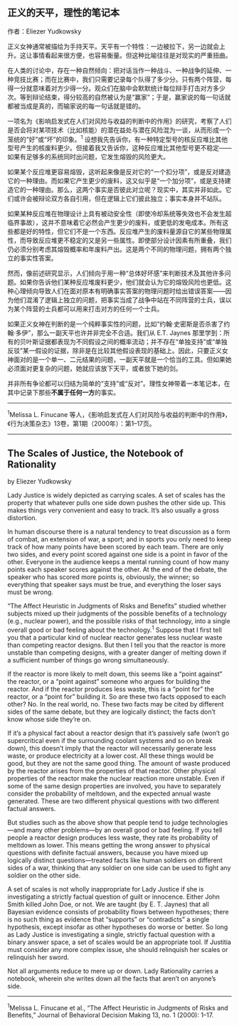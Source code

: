 ## 正义的天平，理性的笔记本

作者：Eliezer Yudkowsky

正义女神通常被描绘为手持天平。天平有一个特性：一边被拉下，另一边就会上升。这让事情看起来很方便，也容易衡量。但这种比喻往往是对现实的严重扭曲。

在人类的讨论中，存在一种自然倾向：把对话当作一种战斗、一种战争的延伸、一种竞技比赛；而在比赛中，我们只需要记录每个队得了多少分。只有两个阵营，每得一分就意味着对方少得一分。观众们在脑中会默默统计每位辩手打击对方多少次。等到辩论结束，得分较高的自然被认为是“赢家”；于是，赢家说的每一句话就都被当成是真的，而输家说的每一句话就是错的。

一项名为《影响启发式在人们对风险与收益的判断中的作用》的研究，考察了人们是否会将对某项技术（比如核能）的潜在益处与潜在风险混为一谈，从而形成一个笼统的“好”或“坏”的印象。<sup>1</sup>
设想我先告诉你，有一种特定型号的核反应堆比其他型号产生的核废料更少。但接着我又告诉你，这种反应堆比其他型号更不稳定——如果有足够多的系统同时出问题，它发生熔毁的风险更大。

如果某个反应堆更容易熔毁，这听起来像是反对它的“一个扣分项”，或是反对建造它的一种理由。而如果它产生更少的废料，这又似乎是“一个加分项”，或是支持建造它的一种理由。那么，这两个事实是否彼此对立呢？现实中，其实并非如此。它们或许会被辩论双方各自引用，但在逻辑上它们彼此独立；事实本身并不站队。

如果某种反应堆在物理设计上具有被动安全性（即使冷却系统等失效也不会发生超临界事故），这并不意味着它必然会产生更少的废料，或更低的发电成本。所有这些都是好的特性，但它们不是一个东西。反应堆产生的废料量源自它的某些物理属性，而导致反应堆更不稳定的又是另一些属性。即使部分设计因素有所重叠，我们仍必须分别考虑其熔毁概率和年废料产出。这是两个不同的物理问题，拥有两个独立的事实性答案。

然而，像前述研究显示，人们倾向于用一种“总体好坏感”来判断技术及其他许多问题。如果你告诉他们某种反应堆废料更少，他们就会认为它的熔毁风险也更低。这种心理倾向导致人们在面对原本有明确事实答案的物理问题时给出错误答案——因为他们混淆了逻辑上独立的问题，把事实当成了战争中站在不同阵营的士兵，误以为某个阵营的士兵都可以用来打击对方的任何一个士兵。

如果正义女神在判断的是一个纯粹事实性的问题，比如“约翰·史密斯是否杀害了约翰·多伊”，那么一副天平也许并非完全不合适。我们从 E.T. Jaynes 那里学到：所有的贝叶斯证据都表现为不同假设之间的概率流动；并不存在“单独支持”或“单独反驳”某一假设的证据，除非是在比较其他假设表现的基础上。因此，只要正义女神面对的是一个单一、二元结果的问题，一副天平就是一个恰当的工具。但如果她必须面对更复杂的问题，她就应该放下天平，或者放下她的剑。

并非所有争论都可以归结为简单的“支持”或“反对”。理性女神带着一本笔记本，在其中记录下那些**不属于任何一方**的事实。

---

<sup>1</sup>Melissa L. Finucane 等人，《影响启发式在人们对风险与收益的判断中的作用》，《行为决策杂志》13卷，第1期（2000年）：第1–17页。

---

## The Scales of Justice, the Notebook of Rationality

by Eliezer Yudkowsky

Lady Justice is widely depicted as carrying scales. A set of scales has the property that whatever pulls one side down pushes the other side up. This makes things very convenient and easy to track. It’s also usually a gross distortion.

In human discourse there is a natural tendency to treat discussion as a form of combat, an extension of war, a sport; and in sports you only need to keep track of how many points have been scored by each team. There are only two sides, and every point scored against one side is a point in favor of the other. Everyone in the audience keeps a mental running count of how many points each speaker scores against the other. At the end of the debate, the speaker who has scored more points is, obviously, the winner; so everything that speaker says must be true, and everything the loser says must be wrong.

“The Affect Heuristic in Judgments of Risks and Benefits” studied whether subjects mixed up their judgments of the possible benefits of a technology (e.g., nuclear power), and the possible risks of that technology, into a single overall good or bad feeling about the technology.<sup>1</sup> Suppose that I first tell you that a particular kind of nuclear reactor generates less nuclear waste than competing reactor designs. But then I tell you that the reactor is more unstable than competing designs, with a greater danger of melting down if a sufficient number of things go wrong simultaneously.

If the reactor is more likely to melt down, this seems like a “point against” the reactor, or a “point against” someone who argues for building the reactor. And if the reactor produces less waste, this is a “point for” the reactor, or a “point for” building it. So are these two facts opposed to each other? No. In the real world, no. These two facts may be cited by different sides of the same debate, but they are logically distinct; the facts don’t know whose side they’re on.

If it’s a physical fact about a reactor design that it’s passively safe (won’t go supercritical even if the surrounding coolant systems and so on break down), this doesn’t imply that the reactor will necessarily generate less waste, or produce electricity at a lower cost. All these things would be good, but they are not the same good thing. The amount of waste produced by the reactor arises from the properties of that reactor. Other physical properties of the reactor make the nuclear reaction more unstable. Even if some of the same design properties are involved, you have to separately consider the probability of meltdown, and the expected annual waste generated. These are two different physical questions with two different factual answers.

But studies such as the above show that people tend to judge technologies—and many other problems—by an overall good or bad feeling. If you tell people a reactor design produces less waste, they rate its probability of meltdown as lower. This means getting the wrong answer to physical questions with definite factual answers, because you have mixed up logically distinct questions—treated facts like human soldiers on different sides of a war, thinking that any soldier on one side can be used to fight any soldier on the other side.

A set of scales is not wholly inappropriate for Lady Justice if she is investigating a strictly factual question of guilt or innocence. Either John Smith killed John Doe, or not. We are taught (by E. T. Jaynes) that all Bayesian evidence consists of probability flows between hypotheses; there is no such thing as evidence that “supports” or “contradicts” a single hypothesis, except insofar as other hypotheses do worse or better. So long as Lady Justice is investigating a single, strictly factual question with a binary answer space, a set of scales would be an appropriate tool. If Justitia must consider any more complex issue, she should relinquish her scales or relinquish her sword.

Not all arguments reduce to mere up or down. Lady Rationality carries a notebook, wherein she writes down all the facts that aren’t on anyone’s side.

---

<sup>1</sup>Melissa L. Finucane et al., “The Affect Heuristic in Judgments of Risks and Benefits,” Journal of Behavioral Decision Making 13, no. 1 (2000): 1–17.